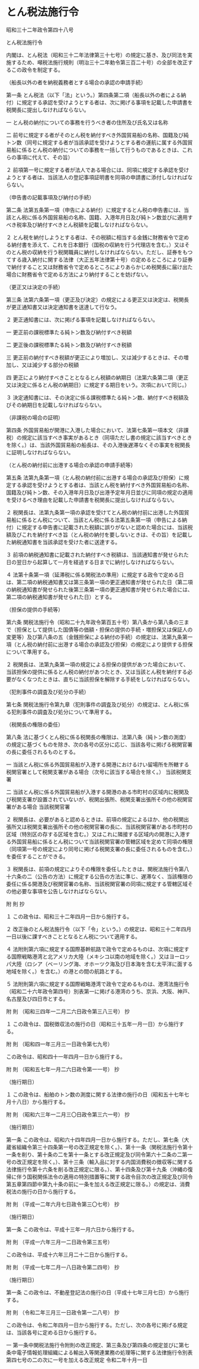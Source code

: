 # とん税法施行令

昭和三十二年政令第四十八号

とん税法施行令

内閣は、とん税法（昭和三十二年法律第三十七号）の規定に基き、及び同法を実施するため、噸税法施行規則（明治三十二年勅令第三百二十号）の全部を改正するこの政令を制定する。

（船長以外の者を納税義務者とする場合の承認の申請手続）

第一条 とん税法（以下「法」という。）第四条第二項（船長以外の者による納付）に規定する承認を受けようとする者は、次に掲げる事項を記載した申請書を税関長に提出しなければならない。

一 とん税の納付についての事務を行うべき者の住所及び氏名又は名称

二 前号に規定する者がそのとん税を納付すべき外国貿易船の名称、国籍及び純トン数（同号に規定する者が当該承認を受けようとする者の運航に属する外国貿易船に係るとん税の納付についての事務を一括して行うものであるときは、これらの事項に代えて、その旨）

２ 前項第一号に規定する者が法人である場合には、同項に規定する承認を受けようとする者は、当該法人の登記事項証明書を同項の申請書に添付しなければならない。

（申告書の記載事項及び納付の手続）

第二条 法第五条第一項（申告による納付）に規定するとん税の申告書には、当該とん税に係る外国貿易船の名称、国籍、入港年月日及び純トン数並びに適用すべき税率及び納付すべきとん税額を記載しなければならない。

２ とん税を納付しようとする者は、その税額に相当する金銭に財務省令で定める納付書を添えて、これを日本銀行（国税の収納を行う代理店を含む。）又はそのとん税の収納を行う税関職員に納付しなければならない。ただし、証券をもつてする歳入納付に関する法律（大正五年法律第十号）の定めるところにより証券で納付すること又は財務省令で定めるところによりあらかじめ税関長に届け出た場合に財務省令で定める方法により納付することを妨げない。

（更正又は決定の手続）

第三条 法第六条第一項（更正及び決定）の規定による更正又は決定は、税関長が更正通知書又は決定通知書を送達して行なう。

２ 更正通知書には、次に掲げる事項を記載しなければならない。

一 更正前の課税標準たる純トン数及び納付すべき税額

二 更正後の課税標準たる純トン数及び納付すべき税額

三 更正前の納付すべき税額が更正により増加し、又は減少するときは、その増加し、又は減少する部分の税額

四 更正により納付すべきこととなるとん税額の納期日（法第六条第二項（更正又は決定に係るとん税の納期日）に規定する期日をいう。次項において同じ。）

３ 決定通知書には、その決定に係る課税標準たる純トン数、納付すべき税額及びその納期日を記載しなければならない。

（非課税の場合の証明）

第四条 外国貿易船が開港に入港した場合において、法第七条第一項本文（非課税）の規定に該当すべき事実があるとき（同項ただし書の規定に該当すべきときを除く。）は、当該外国貿易船の船長は、その入港後遅滞なくその事実を税関長に証明しなければならない。

（とん税の納付前に出港する場合の承認の申請手続等）

第五条 法第九条第一項（とん税の納付前に出港する場合の承認及び担保）に規定する承認を受けようとする者は、当該とん税を納付すべき外国貿易船の名称、国籍及び純トン数、その入港年月日及び出港予定年月日並びに同項の規定の適用を受けるべき理由を記載した申請書を税関長に提出しなければならない。

２ 税関長は、法第九条第一項の承認を受けてとん税の納付前に出港した外国貿易船に係るとん税について、当該とん税に係る法第五条第一項（申告による納付）に規定する申告書に記載された税額に誤りがないと認めた場合には、当該税額及びこれを納付すべき旨（とん税の納付を要しないときは、その旨）を記載した納税通知書を当該承認を受けた者に送達する。

３ 前項の納税通知書に記載された納付すべき税額は、当該通知書が発せられた日の翌日から起算して一月を経過する日までに納付しなければならない。

４ 法第十条第一項（延滞税に係る関税法の準用）に規定する政令で定める日は、第二項の納税通知書又は第三条第一項の更正通知書が発せられた日（第二項の納税通知書が発せられた後第三条第一項の更正通知書が発せられた場合には、第二項の納税通知書が発せられた日）とする。

（担保の提供の手続等）

第六条 関税法施行令（昭和二十九年政令第百五十号）第八条から第八条の三まで（担保として提供した国債等の価額・担保の提供の手続・増担保又は保証人の変更等）及び第八条の五（金銭担保による納付の手続）の規定は、法第九条第一項（とん税の納付前に出港する場合の承認及び担保）の規定により提供する担保について準用する。

２ 税関長は、法第九条第一項の規定による担保の提供があつた場合において、当該担保の提供に係るとん税の納付があつたとき、又は当該とん税を納付する必要がなくなつたときは、直ちに当該担保を解除する手続をしなければならない。

（犯則事件の調査及び処分の手続）

第七条 関税法施行令第九章（犯則事件の調査及び処分）の規定は、とん税に係る犯則事件の調査及び処分について準用する。

（税関長の権限の委任）

第八条 法に基づくとん税に係る税関長の権限は、法第八条（純トン数の測度）の規定に基づくものを除き、次の各号の区分に応じ、当該各号に掲げる税関官署の長に委任されるものとする。

一 当該とん税に係る外国貿易船が入港する開港におけるけい留場所を所轄する税関官署として税関支署がある場合（次号に該当する場合を除く。） 当該税関支署

二 当該とん税に係る外国貿易船が入港する開港のある市町村の区域内に税関及び税関支署が設置されていないが、税関出張所、税関支署出張所その他の税関官署がある場合 当該税関官署

２ 税関長は、必要があると認めるときは、前項の規定によるほか、他の税関出張所又は税関支署出張所その他の税関官署の長に、当該税関官署がある市町村の区域（特別区の存する区域を含む。）又はこれに隣接する区域内の開港に入港する外国貿易船に係るとん税について当該税関官署の管轄区域を定めて同項の権限（同項第一号の規定により同号に掲げる税関支署の長に委任されるものを含む。）を委任することができる。

３ 税関長は、前項の規定によりその権限を委任したときは、関税法施行令第八十六条の二（公告の方法）に規定する公告の方法に準じ、遅滞なく、当該権限の委任に係る開港及び税関官署の名称、当該税関官署の同項に規定する管轄区域その他必要な事項を公告しなければならない。

附 則 抄

１ この政令は、昭和三十二年四月一日から施行する。

２ 改正後のとん税法施行令（以下「令」という。）の規定は、昭和三十二年四月一日以後に課すべきこととなるとん税について適用する。

４ 法附則第六項に規定する国際基幹航路で政令で定めるものは、次項に規定する国際戦略港湾と北アメリカ大陸（メキシコ以南の地域を除く。）又はヨーロッパ大陸（ロシア（ベーリング海、オホーツク海及び日本海を含む太平洋に面する地域を除く。）を含む。）の港との間の航路とする。

５ 法附則第六項に規定する国際戦略港湾で政令で定めるものは、港湾法施行令（昭和二十六年政令第四号）別表第一に掲げる港湾のうち、京浜、大阪、神戸、名古屋及び四日市とする。

附 則 （昭和三四年一二月二六日政令第三八三号） 抄

１ この政令は、国税徴収法の施行の日（昭和三十五年一月一日）から施行する。

附 則 （昭和四一年三月三一日政令第七九号）

この政令は、昭和四十一年四月一日から施行する。

附 則 （昭和五七年一月二六日政令第一一号） 抄

（施行期日）

１ この政令は、船舶のトン数の測度に関する法律の施行の日（昭和五十七年七月十八日）から施行する。

附 則 （昭和六三年一二月三〇日政令第三六一号） 抄

（施行期日）

第一条 この政令は、昭和六十四年四月一日から施行する。ただし、第七条（大蔵省組織令第三十四条第一号の改正規定を除く。）、第十一条（関税法施行令第十一条を削り、第十条の二を第十一条とする改正規定及び同令第六十二条の二第一号の改正規定を除く。）、第十三条（輸入品に対する内国消費税の徴収等に関する法律施行令第十六条を削る改正規定に限る。）、第十四条及び第十九条（沖縄の復帰に伴う国税関係法令の適用の特別措置等に関する政令目次の改正規定及び同令第五章第四節中第九十条の前に一条を加える改正規定に限る。）の規定は、消費税法の施行の日から施行する。

附 則 （平成一二年六月七日政令第三〇七号） 抄

（施行期日）

第一条 この政令は、平成十三年一月六日から施行する。

附 則 （平成一六年三月一二日政令第三五号）

この政令は、平成十六年三月二十二日から施行する。

附 則 （平成一七年二月一八日政令第二四号） 抄

（施行期日）

第一条 この政令は、不動産登記法の施行の日（平成十七年三月七日）から施行する。

附 則 （令和二年三月三一日政令第一二八号） 抄

この政令は、令和二年四月一日から施行する。ただし、次の各号に掲げる規定は、当該各号に定める日から施行する。

一 第一条中関税法施行令附則の改正規定、第三条及び第四条の規定並びに第七条中電子情報処理組織による輸出入等関連業務の処理等に関する法律施行令別表第四七号の二の次に一号を加える改正規定 令和二年十月一日
